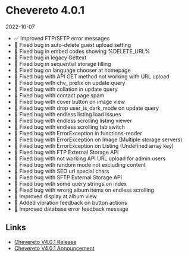 # Chevereto 4.0.1

2022-10-07

- ✅ Improved FTP/SFTP error messages
- 🐞 Fixed bug in auto-delete guest upload setting
- 🐞 Fixed bug in embed codes showing %DELETE_URL%
- 🐞 Fixed bug in legacy Gettext
- 🐞 Fixed bug in sequential storage filling
- 🐞 Fixed bug on language chooser at homepage
- 🐞 Fixed bug with API GET method not working with URL upload
- 🐞 Fixed bug with chv_ prefix on update query
- 🐞 Fixed bug with collation in update query
- 🐞 Fixed bug with contact page spam
- 🐞 Fixed bug with cover button on image view
- 🐞 Fixed bug with drop user_is_dark_mode on update query
- 🐞 Fixed bug with endless listing load issues
- 🐞 Fixed bug with endless scrolling listing viewer
- 🐞 Fixed bug with endless scrolling tab switch
- 🐞 Fixed bug with ErrorException in functions-render
- 🐞 Fixed bug with ErrorException on Image (Multiple storage servers)
- 🐞 Fixed bug with ErrorException on Listing (Undefined array key)
- 🐞 Fixed bug with FTP External Storage API
- 🐞 Fixed bug with not working API URL upload for admin users
- 🐞 Fixed bug with random mode not excluding content
- 🐞 Fixed bug with SEO url special chars
- 🐞 Fixed bug with SFTP External Storage API
- 🐞 Fixed bug with some query strings on index
- 🐞 Fixed bug with wrong album items on endless scrolling
- 💅 Improved display at album view
- 📳 Added vibration feedback on button actions
- 🥸 Improved database error feedback message

## Links

- [Chevereto V4.0.1 Release](https://chevereto.com/community/threads/chevereto-v4-0-1.14607/)
- [Chevereto V4.0.1 Announcement](https://chevereto.com/community/threads/chevereto-v4-0-1-announcement.14578/)
